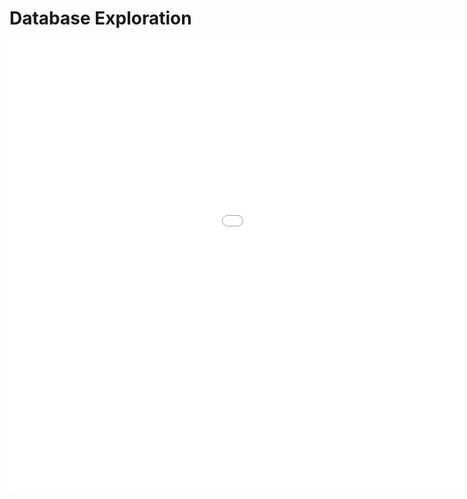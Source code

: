 # Database Exploration

<iframe width="1280" height="720" src="${PRIVATE_VIDEO_INTRO_1}" title="Database Exploration" frameborder="0" allow="accelerometer; autoplay; clipboard-write; encrypted-media; gyroscope; picture-in-picture; web-share" referrerpolicy="strict-origin-when-cross-origin" allowfullscreen />

## Step 1: Understanding Database Schema

A database schema defines how data is organized, including tables, columns, data types, relationships, and constraints. The first step in database exploration is schema discovery.

### 1.1 Listing Tables in the Database

```txt
SHOW TABLES; 
```

### 1.2 Inspecting Table Structure

```txt
DESCRIBE table_name;
```

This reveals:

 ✅ Column names
 ✅ Data types (e.g., VARCHAR, INTEGER, DATE)
 ✅ Constraints (e.g., NOT NULL, PRIMARY KEY, FOREIGN KEY)
 ✅ Default values

## Step 2: Identifying Primary and Foreign Keys

You can check all Foreign Keys using:

```txt
SELECT TABLE_NAME, COLUMN_NAME, REFERENCED_TABLE_NAME, REFERENCED_COLUMN_NAME
FROM INFORMATION_SCHEMA.KEY_COLUMN_USAGE
WHERE TABLE_SCHEMA = 'tpch' AND REFERENCED_TABLE_NAME IS NOT NULL;
```

This helps identify **how tables are linked,** which is crucial for writing JOIN queries.

## Step 3: Exploring Table Contents

**3.1** Checking sample data

```txt
SELECT * FROM table_name LIMIT 10;
```

**3.2** Counting Records in a Table

```txt
SELECT COUNT(*) FROM table_name; 
```

**3.3** Finding Unique Values

```txt
SELECT DISTINCT column_name FROM table_name; 
```

This helps understand **categorical data** like product categories, user roles, or regions.

**3.4** Checking for NULL Values

```txt
SELECT column_name, COUNT(*) FROM table_name WHERE column_name IS NULL;
```

## Step 4: Data Distribution and Statistical Insights

**4.1** Finding Minimum and Maximum Values

```txt
SELECT MIN(column_name), MAX(column_name) FROM table_name;
```

**4.2** Calculating Averages and Medians

```txt
SELECT AVG(column_name) FROM table_name;
```

For a **true median**:

```txt
SELECT column_name FROM table_name ORDER BY column_name LIMIT 1 OFFSET (SELECT COUNT(*)/2 FROM table_name); 
```

**4.3** Detecting Outliers
Outliers can distort analysis. Use standard deviation:

```txt
SELECT column_name, AVG(column_name), STDDEV(column_name) 
FROM table_name;
```

## Step 5: Writing Small Queries to Understand Data

For Example:

```txt
SELECT O_ORDERKEY, O_TOTALPRICE 
FROM ORDERS 
ORDER BY O_TOTALPRICE DESC 
LIMIT 5;
```

Helps understand order values before writing revenue-based NLQs.

or

```txt
SELECT P.P_NAME, SUM(L.L_QUANTITY) AS TotalSold
FROM LINEITEM L
JOIN PART P ON L.L_PARTKEY = P.P_PARTKEY
GROUP BY P.P_NAME
ORDER BY TotalSold DESC
LIMIT 5;
```

Ensures that popular products are identified before writing product sales NLQs.

:::tip
**Why is thorough database exploration important?**
Effective database exploration is fundamental to writing high-quality SQL queries and generating meaningful insights. By systematically examining schema structures, relationships, and data distributions, you can craft precise, efficient business analysis queries.
:::